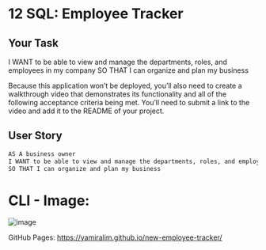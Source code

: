 # 12 SQL: Employee Tracker

## Your Task

I WANT to be able to view and manage the departments, roles, and employees in my company
SO THAT I can organize and plan my business

Because this application won’t be deployed, you’ll also need to create a walkthrough video that demonstrates its functionality and all of the following acceptance criteria being met. You’ll need to submit a link to the video and add it to the README of your project.

## User Story

```md
AS A business owner
I WANT to be able to view and manage the departments, roles, and employees in my company
SO THAT I can organize and plan my business
```

# CLI - Image: 
![image](https://user-images.githubusercontent.com/115921052/232606716-ac9cfc5f-8d72-43a5-b8b3-e09fdc3fa728.png)



GitHub Pages: https://yamiralim.github.io/new-employee-tracker/
